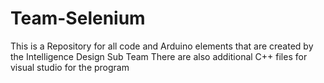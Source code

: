 # Team-Selenium

This is a Repository for all code and Arduino elements that are created by the Intelligence Design Sub Team
There are also additional C++ files for visual studio for the program
